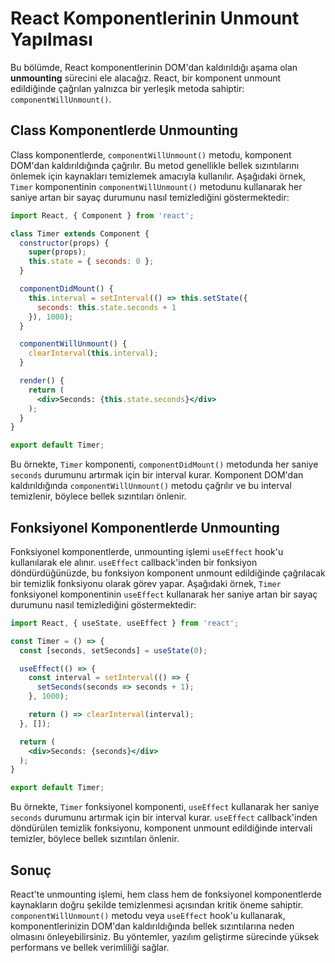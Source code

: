# React Komponentlerinin Unmount Yapılması

Bu bölümde, React komponentlerinin DOM'dan kaldırıldığı aşama olan **unmounting** sürecini ele alacağız. React, bir komponent unmount edildiğinde çağrılan yalnızca bir yerleşik metoda sahiptir: `componentWillUnmount()`.

## Class Komponentlerde Unmounting

Class komponentlerde, `componentWillUnmount()` metodu, komponent DOM'dan kaldırıldığında çağrılır. Bu metod genellikle bellek sızıntılarını önlemek için kaynakları temizlemek amacıyla kullanılır. Aşağıdaki örnek, `Timer` komponentinin `componentWillUnmount()` metodunu kullanarak her saniye artan bir sayaç durumunu nasıl temizlediğini göstermektedir:

```jsx
import React, { Component } from 'react';

class Timer extends Component {
  constructor(props) {
    super(props);
    this.state = { seconds: 0 };
  }

  componentDidMount() {
    this.interval = setInterval(() => this.setState({
      seconds: this.state.seconds + 1
    }), 1000);
  }

  componentWillUnmount() {
    clearInterval(this.interval);
  }

  render() {
    return (
      <div>Seconds: {this.state.seconds}</div>
    );
  }
}

export default Timer;
```

Bu örnekte, `Timer` komponenti, `componentDidMount()` metodunda her saniye `seconds` durumunu artırmak için bir interval kurar. Komponent DOM'dan kaldırıldığında `componentWillUnmount()` metodu çağrılır ve bu interval temizlenir, böylece bellek sızıntıları önlenir.

## Fonksiyonel Komponentlerde Unmounting

Fonksiyonel komponentlerde, unmounting işlemi `useEffect` hook'u kullanılarak ele alınır. `useEffect` callback'inden bir fonksiyon döndürdüğünüzde, bu fonksiyon komponent unmount edildiğinde çağrılacak bir temizlik fonksiyonu olarak görev yapar. Aşağıdaki örnek, `Timer` fonksiyonel komponentinin `useEffect` kullanarak her saniye artan bir sayaç durumunu nasıl temizlediğini göstermektedir:

```jsx
import React, { useState, useEffect } from 'react';

const Timer = () => {
  const [seconds, setSeconds] = useState(0);

  useEffect(() => {
    const interval = setInterval(() => {
      setSeconds(seconds => seconds + 1);
    }, 1000);

    return () => clearInterval(interval);
  }, []);

  return (
    <div>Seconds: {seconds}</div>
  );
}

export default Timer;
```

Bu örnekte, `Timer` fonksiyonel komponenti, `useEffect` kullanarak her saniye `seconds` durumunu artırmak için bir interval kurar. `useEffect` callback'inden döndürülen temizlik fonksiyonu, komponent unmount edildiğinde intervali temizler, böylece bellek sızıntıları önlenir.

## Sonuç

React'te unmounting işlemi, hem class hem de fonksiyonel komponentlerde kaynakların doğru şekilde temizlenmesi açısından kritik öneme sahiptir. `componentWillUnmount()` metodu veya `useEffect` hook'u kullanarak, komponentlerinizin DOM'dan kaldırıldığında bellek sızıntılarına neden olmasını önleyebilirsiniz. Bu yöntemler, yazılım geliştirme sürecinde yüksek performans ve bellek verimliliği sağlar.